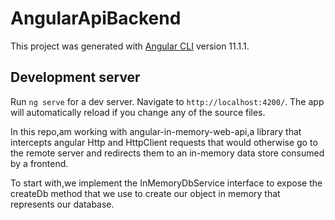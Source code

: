 # AngularApiBackend

This project was generated with [Angular CLI](https://github.com/angular/angular-cli) version 11.1.1.

## Development server

Run `ng serve` for a dev server. Navigate to `http://localhost:4200/`. The app will automatically reload if you change any of the source files.

In this repo,am working with angular-in-memory-web-api,a library that intercepts angular Http and HttpClient requests that would otherwise go to the remote server and redirects them to an in-memory data store consumed by a frontend.

To start with,we implement the InMemoryDbService interface to expose the createDb method that we use to create our object in memory that represents our database.